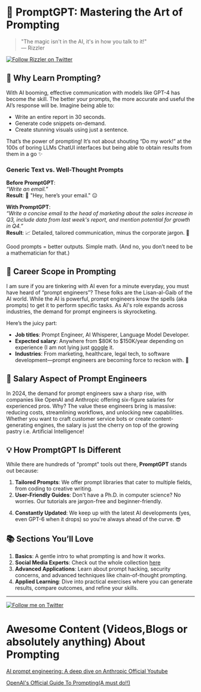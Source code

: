 
# 🧠 PromptGPT: Mastering the Art of Prompting

> "The magic isn't in the AI, it's in how you talk to it!"  
> — Rizzler
> 
[![Follow Rizzler on Twitter](https://img.shields.io/badge/Twitter-1DA1F2?style=flat&logo=twitter&logoColor=white)](https://x.com/0xRizzler)

## 🎯 Why Learn Prompting?
With AI booming, effective communication with models like GPT-4 has become *the* skill. The better your prompts, the more accurate and useful the AI’s response will be. Imagine being able to:
- Write an entire report in 30 seconds.
- Generate code snippets on-demand.
- Create stunning visuals using just a sentence.

That’s the power of prompting! It’s not about shouting “Do my work!” at the 100s of boring LLMs ChatUI interfaces but being able to obtain results from them in a go   ✨

### Generic Text vs. Well-Thought Prompts
**Before PromptGPT**:  
*“Write an email.”*  
**Result**: 📝 "Hey, here’s your email." 😑  

**With PromptGPT**:  
*“Write a concise email to the head of marketing about the sales increase in Q3, include data from last week's report, and mention potential for growth in Q4.”*  
**Result**: 📈 Detailed, tailored communication, minus the corporate jargon. 🎉

Good prompts = better outputs. Simple math. (And no, you don’t need to be a mathematician for that.)

## 🚀 Career Scope in Prompting
I am sure if you are tinkering with AI even for a minute everyday, you must have heard of  “prompt engineers”? These folks are the Lisan-al-Gaib of the AI world. While the AI is powerful, prompt engineers know the spells (aka prompts) to get it to perform specific tasks. As AI's role expands across industries, the demand for prompt engineers is skyrocketing.

Here’s the juicy part:
- **Job titles**: Prompt Engineer, AI Whisperer, Language Model Developer.
- **Expected salary**: Anywhere from $80K to $150K/year depending on experience (I am not lying just [google](https://letmegooglethat.com/?q=salary+range+for+prompt+engineers) it.
- **Industries**: From marketing, healthcare, legal tech, to software development—prompt engineers are becoming force to reckon with. 🤑

## 💼 Salary Aspect of Prompt Engineers
In 2024, the demand for prompt engineers saw a sharp rise, with companies like OpenAI and Anthropic offering six-figure salaries for experienced pros. Why? The value these engineers bring is massive: reducing costs, streamlining workflows, and unlocking new capabilities. Whether you want to craft customer service bots or create content-generating engines, the salary is just the cherry on top of the growing pastry i.e. Artificial Intelligence!

## 💡 How PromptGPT Is Different
While there are hundreds of "prompt" tools out there, **PromptGPT** stands out because:
1. **Tailored Prompts**: We offer prompt libraries that cater to multiple fields, from coding to creative writing.
2. **User-Friendly Guides**: Don't have a Ph.D. in computer science? No worries. Our tutorials are jargon-free and beginner-friendly.
<!-- 3. **Interactive Challenges**: Practice makes perfect! We provide hands-on exercises that let you test your prompts with real-world AI models. -->
4. **Constantly Updated**: We keep up with the latest AI developments (yes, even GPT-6 when it drops) so you're always ahead of the curve. 😎

## 📚 Sections You’ll Love
1. **Basics**: A gentle intro to what prompting is and how it works.
2. **Social Media Experts**: Check out the whole collection [here](https://github.com/eriven/PromptGPT/tree/main/Experts_on_SocialMedia)
3. **Advanced Applications**: Learn about prompt hacking, security concerns, and advanced techniques like chain-of-thought prompting.
4. **Applied Learning**: Dive into practical exercises where you can generate results, compare outcomes, and refine your skills.

<!-- ## 🔥 Ready to Start?
Head over to the `/prompts` directory to access a treasure trove of powerful prompts, interactive guides, and templates to start dominating the AI world. -->

---
[![Follow me on Twitter](https://img.shields.io/badge/Twitter-1DA1F2?style=flat&logo=twitter&logoColor=white)](https://x.com/0xRizzler)
<!-- ### Stay connected!
🚀 Join the [PromptGPT Community](#) for more tips, tricks, and updates.-->
# Awesome Content (Videos,Blogs or absolutely anything) About Prompting 
[AI prompt engineering: A deep dive on Anthropic Official Youtube ](https://www.youtube.com/watch?v=T9aRN5JkmL8)

[OpenAI's Official Guide To Prompting(A must do!!)](https://platform.openai.com/docs/guides/prompt-engineering)
